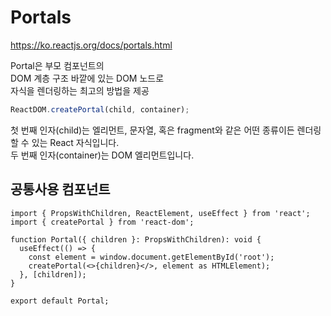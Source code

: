 # Portals

https://ko.reactjs.org/docs/portals.html

Portal은 부모 컴포넌트의  
DOM 계층 구조 바깥에 있는 DOM 노드로  
자식을 렌더링하는 최고의 방법을 제공

```javascript
ReactDOM.createPortal(child, container);
```

첫 번째 인자(child)는 엘리먼트, 문자열, 혹은 fragment와 같은 어떤 종류이든 렌더링할 수 있는 React 자식입니다.  
두 번째 인자(container)는 DOM 엘리먼트입니다.

## 공통사용 컴포넌트

```tsx
import { PropsWithChildren, ReactElement, useEffect } from 'react';
import { createPortal } from 'react-dom';

function Portal({ children }: PropsWithChildren): void {
  useEffect(() => {
    const element = window.document.getElementById('root');
    createPortal(<>{children}</>, element as HTMLElement);
  }, [children]);
}

export default Portal;
```
